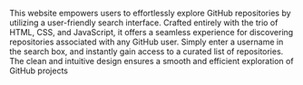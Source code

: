 This website empowers users to effortlessly explore GitHub repositories by utilizing a user-friendly search interface. Crafted entirely with the trio of HTML, CSS, and JavaScript, it offers a seamless experience for discovering repositories associated with any GitHub user. Simply enter a username in the search box, and instantly gain access to a curated list of repositories. The clean and intuitive design ensures a smooth and efficient exploration of GitHub projects